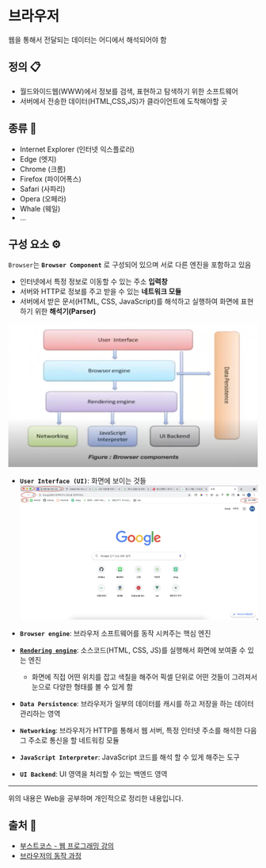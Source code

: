 # 브라우저
웹을 통해서 전달되는 데이터는 어디에서 해석되어야 함

## 정의 📋
- 월드와이드웹(WWW)에서 정보를 검색, 표현하고 탐색하기 위한 소프트웨어
- 서버에서 전송한 데이터(HTML,CSS,JS)가 클라이언트에 도착해야할 곳

## 종류 🔩
- Internet Explorer (인터넷 익스플로러)
- Edge (엣지)
- Chrome (크롬)
- Firefox (파이어폭스)
- Safari (사파리)
- Opera (오페라)
- Whale (웨일)
- ...

## 구성 요소 ⚙️
`Browser`는 **`Browser Component`** 로 구성되어 있으며 서로 다른 엔진을 포함하고 있음
- 인터넷에서 특정 정보로 이동할 수 있는 주소 **입력창**
- 서버와 HTTP로 정보를 주고 받을 수 있는 **네트워크 모듈**
- 서버에서 받은 문서(HTML, CSS, JavaScript)를 해석하고 실행하여 화면에 표현하기 위한 **해석기(Parser)**

<img src="./images/browser1.png" width="600">

- **`User Interface (UI)`**: 화면에 보이는 것들
  <img src="./images/browser2.png" width="600">

- **`Browser engine`**: 브라우저 소프트웨어를 동작 시켜주는 핵심 엔진
- **[`Rendering engine`]()**: 소스코드(HTML, CSS, JS)를 실행해서 화면에 보여줄 수 있는 엔진
  - 화면에 직접 어떤 위치를 잡고 색칠을 해주어 픽셀 단위로 어떤 것들이 그려져서 눈으로 다양한 형태를 볼 수 있게 함

- **`Data Persistence`**: 브라우저가 일부의 데이터를 캐시를 하고 저장을 하는 데이터 관리하는 영역
- **`Networking`**: 브라우저가 HTTP를 통해서 웹 서버, 특정 인터넷 주소를 해석한 다음 그 주소로 통신을 할 네트워킹 모듈
- **`JavaScript Interpreter`**: JavaScript 코드를 해석 할 수 있게 해주는 도구
- **`UI Backend`**: UI 영역을 처리할 수 있는 백엔드 영역

- - -
위의 내용은 Web을 공부하며 개인적으로 정리한 내용입니다.
## 출처 📝
- [부스트코스 - 웹 프로그래밍 강의](https://www.boostcourse.org/web316/lecture/16661?isDesc=false)
- [브라우저의 동작 과정](https://www.html5rocks.com/en/tutorials/internals/howbrowserswork/)